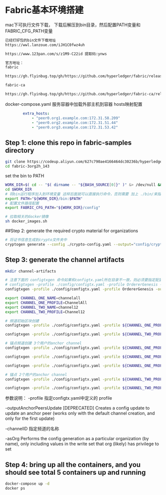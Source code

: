 # Fabric基本环境搭建

mac下可执行文件下载， 下载后解压到bin目录，然后配置PATH变量和FABRIC_CFG_PATH变量
~~~txt
已经打好包的bin文件下载地址
https://wwl.lanzoue.com/iJH1C0fwz4uh

https://www.123pan.com/s/z1M9-C22id 提取码:ynws

官方地址：
fabric

https://gh.flyinbug.top/gh/https://github.com/hyperledger/fabric/releases/download/v1.4.3/hyperledger-fabric-darwin-amd64-1.4.3.tar.gz

fabric-ca

https://gh.flyinbug.top/gh/https://github.com/hyperledger/fabric-ca/releases/download/v1.4.9/hyperledger-fabric-ca-darwin-amd64-1.4.9.tar.gz

~~~

docker-compose.yaml 服务容器中加载外部主机到容器 hosts映射配置

~~~yaml
        extra_hosts:
            - "peer0.org1.example.com:172.31.58.209"
            - "peer0.org2.example.com:172.31.51.44"
            - "peer0.org3.example.com:172.31.53.42"
~~~

## Step 1: clone this repo in fabric-samples directory

```sh
git clone https://codeup.aliyun.com/627c790ae4166464dc30236b/hyperledger/fabric-3org2h_143.git
cd fabric-3org2h_143

```

set the bin to PATH
~~~sh
WORK_DIR=$( cd -- "$( dirname -- "${BASH_SOURCE[0]}" )" &> /dev/null && pwd )
cd $WORK_DIR
# 将bin运行程序加入到环境变量 这样后面就可以直接执行命令，否则需要 加上 ./bin/来指定命令所在路径
export PATH="${WORK_DIR}/bin:$PATH"
# 配置文件路径配置
export FABRIC_CFG_PATH="${WORK_DIR}/config"

# 拉取相关的docker镜像
sh docker_images.sh
~~~

##Step 2: generate the required crypto material for organizations

```sh
# 将证书信息生成到crypto文件夹中
cryptogen generate --config ./crypto-config.yaml --output="config/crypto"
```

## Step 3: generate the channel artifacts

```sh
mkdir channel-artifacts

# 注意下面的 configtxgen 命令如果和configtx.yaml所在目录不一致，则必须要指定配置文件路径，否则后面无法创建频道！！！
# configtxgen -profile ./config/configtx.yaml -profile OrdererGenesis -outputBlock ./channel-artifacts/genesis.block
configtxgen -profile ./config/configtx.yaml -profile OrdererGenesis -outputBlock ./channel-artifacts/genesis.block

export CHANNEL_ONE_NAME=channelall
export CHANNEL_ONE_PROFILE=ChannelAll
export CHANNEL_TWO_NAME=channel12
export CHANNEL_TWO_PROFILE=Channel12

# 频道初始区块创建
configtxgen -profile ./config/configtx.yaml -profile ${CHANNEL_ONE_PROFILE} -outputCreateChannelTx ./channel-artifacts/${CHANNEL_ONE_NAME}.tx -channelID $CHANNEL_ONE_NAME

configtxgen -profile ./config/configtx.yaml -profile ${CHANNEL_TWO_PROFILE} -outputCreateChannelTx ./channel-artifacts/${CHANNEL_TWO_NAME}.tx -channelID $CHANNEL_TWO_NAME

# 锚点频道创建 3个用户的anchor channel
configtxgen -profile ./config/configtx.yaml -profile ${CHANNEL_ONE_PROFILE} -outputAnchorPeersUpdate ./channel-artifacts/Org1MSPanchors_${CHANNEL_ONE_NAME}.tx -channelID $CHANNEL_ONE_NAME -asOrg Org1MSP

configtxgen -profile ./config/configtx.yaml -profile ${CHANNEL_ONE_PROFILE} -outputAnchorPeersUpdate ./channel-artifacts/Org2MSPanchors_${CHANNEL_ONE_NAME}.tx -channelID $CHANNEL_ONE_NAME -asOrg Org2MSP

configtxgen -profile ./config/configtx.yaml -profile ${CHANNEL_ONE_PROFILE} -outputAnchorPeersUpdate ./channel-artifacts/Org3MSPanchors_${CHANNEL_ONE_NAME}.tx -channelID $CHANNEL_ONE_NAME -asOrg Org3MSP

# 锚点 2个用户的anchor channel
configtxgen -profile ./config/configtx.yaml -profile ${CHANNEL_TWO_PROFILE} -outputAnchorPeersUpdate ./channel-artifacts/Org1MSPanchors_${CHANNEL_TWO_NAME}.tx -channelID $CHANNEL_TWO_NAME -asOrg Org1MSP

configtxgen -profile ./config/configtx.yaml -profile ${CHANNEL_TWO_PROFILE} -outputAnchorPeersUpdate ./channel-artifacts/Org2MSPanchors_${CHANNEL_TWO_NAME}.tx -channelID $CHANNEL_TWO_NAME -asOrg Org2MSP


```
参数说明：
-profile 指定configtx.yaml中定义的 profile

-outputAnchorPeersUpdate  [DEPRECATED] Creates a config update to update an anchor peer (works only with the default channel creation, and only for the first update)

-channelID 指定频道的名称

-asOrg  Performs the config generation as a particular organization (by name), only including values in the write set that org (likely) has privilege to set



## Step 4: bring up all the containers, and you should see total 5 containers up and running
```sh
docker-compose up -d
docker ps
```


